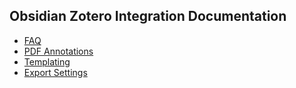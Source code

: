## Obsidian Zotero Integration Documentation

- [FAQ](FAQ.md)
- [PDF Annotations](PDF%20Annotations.md)
- [Templating](Templating.md)
- [Export Settings](Export%20Settings.md)
